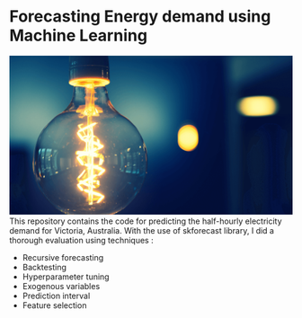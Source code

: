 # Forecasting Energy demand using Machine Learning
![image](img0.png)
This repository contains the code for predicting the half-hourly electricity demand for Victoria, Australia. With the use of skforecast library, I did a thorough evaluation using techniques :
- Recursive forecasting
- Backtesting
- Hyperparameter tuning
- Exogenous variables
- Prediction interval 
- Feature selection